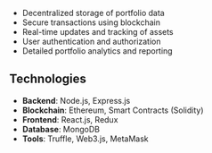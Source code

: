 - Decentralized storage of portfolio data
- Secure transactions using blockchain
- Real-time updates and tracking of assets
- User authentication and authorization
- Detailed portfolio analytics and reporting

## Technologies
- **Backend**: Node.js, Express.js
- **Blockchain**: Ethereum, Smart Contracts (Solidity)
- **Frontend**: React.js, Redux
- **Database**: MongoDB
- **Tools**: Truffle, Web3.js, MetaMask
